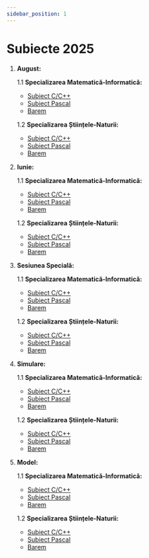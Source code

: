 ```yaml
---
sidebar_position: 1
---
```


# Subiecte 2025

1. **August:**

    1.1 **Specializarea Matematică-Informatică:**
    - [Subiect C/C++](./2025/SubiectModel2025MIC.pdf)  
    - [Subiect Pascal](./2025/SubiectModel2025MIPascal.pdf)  
    - [Barem](./2025/BaremModel2025.pdf)

    1.2 **Specializarea Științele-Naturii:**
    - [Subiect C/C++](./2025/SubiectModel2025MIC.pdf)  
    - [Subiect Pascal](./2025/SubiectModel2025MIPascal.pdf)  
    - [Barem](./2025/BaremModel2025.pdf)

2. **Iunie:**

    1.1 **Specializarea Matematică-Informatică:**
    - [Subiect C/C++](./2025/SubiectModel2025MIC.pdf)  
    - [Subiect Pascal](./2025/SubiectModel2025MIPascal.pdf)  
    - [Barem](./2025/BaremModel2025.pdf)

    1.2 **Specializarea Științele-Naturii:**
    - [Subiect C/C++](./2025/SubiectModel2025MIC.pdf)  
    - [Subiect Pascal](./2025/SubiectModel2025MIPascal.pdf)  
    - [Barem](./2025/BaremModel2025.pdf)

3. **Sesiunea Specială:**

    1.1 **Specializarea Matematică-Informatică:**
    - [Subiect C/C++](./2025/SubiectModel2025MIC.pdf)  
    - [Subiect Pascal](./2025/SubiectModel2025MIPascal.pdf)  
    - [Barem](./2025/BaremModel2025.pdf)

    1.2 **Specializarea Științele-Naturii:**
    - [Subiect C/C++](./2025/SubiectModel2025MIC.pdf)  
    - [Subiect Pascal](./2025/SubiectModel2025MIPascal.pdf)  
    - [Barem](./2025/BaremModel2025.pdf)

4. **Simulare:**

    1.1 **Specializarea Matematică-Informatică:**
    - [Subiect C/C++](./2025/SubiectModel2025MIC.pdf)  
    - [Subiect Pascal](./2025/SubiectModel2025MIPascal.pdf)  
    - [Barem](./2025/BaremModel2025.pdf)

    1.2 **Specializarea Științele-Naturii:**
    - [Subiect C/C++](./2025/SubiectModel2025MIC.pdf)  
    - [Subiect Pascal](./2025/SubiectModel2025MIPascal.pdf)  
    - [Barem](./2025/BaremModel2025.pdf)

5. **Model:**

    1.1 **Specializarea Matematică-Informatică:**
    - [Subiect C/C++](./2025/SubiectModel2025MIC.pdf)  
    - [Subiect Pascal](./2025/SubiectModel2025MIPascal.pdf)  
    - [Barem](./2025/BaremModel2025.pdf)

    1.2 **Specializarea Științele-Naturii:**
    - [Subiect C/C++](./2025/SubiectModel2025MIC.pdf)  
    - [Subiect Pascal](./2025/SubiectModel2025MIPascal.pdf)  
    - [Barem](./2025/BaremModel2025.pdf)